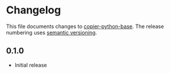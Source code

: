 # Changelog

This file documents changes to [copier-python-base](https://github.com/rszamszur/copier-python-base). The release numbering uses [semantic versioning](http://semver.org).

## 0.1.0

* Initial release
